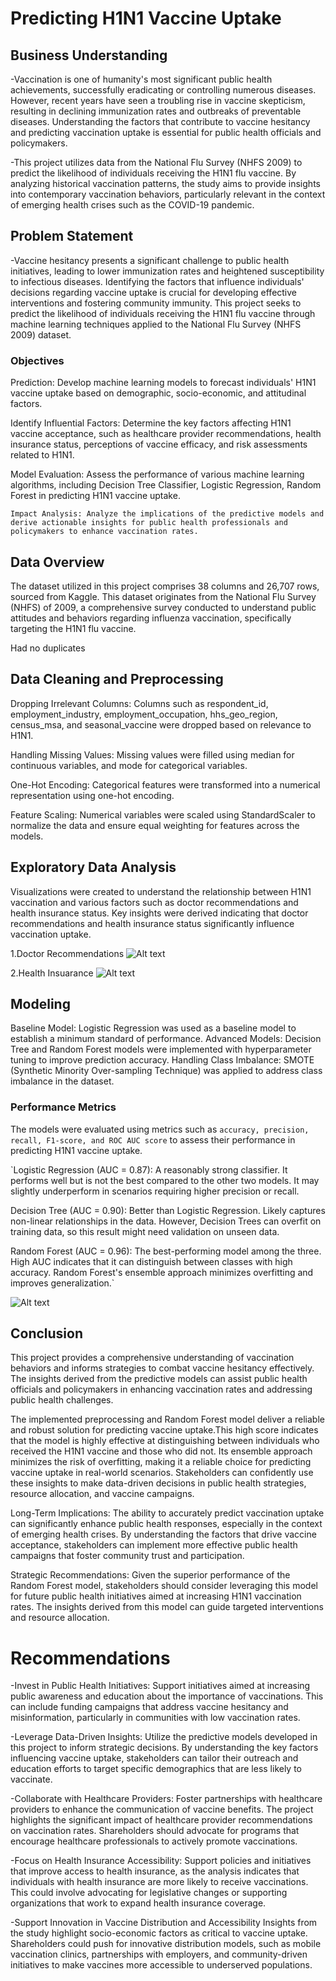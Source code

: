 # Predicting H1N1 Vaccine Uptake

## Business Understanding
-Vaccination is one of humanity's most significant public health achievements, successfully eradicating or controlling numerous diseases. However, recent years have seen a troubling rise in vaccine skepticism, resulting in declining immunization rates and outbreaks of preventable diseases. Understanding the factors that contribute to vaccine hesitancy and predicting vaccination uptake is essential for public health officials and policymakers.

-This project utilizes data from the National Flu Survey (NHFS 2009) to predict the likelihood of individuals receiving the H1N1 flu vaccine. By analyzing historical vaccination patterns, the study aims to provide insights into contemporary vaccination behaviors, particularly relevant in the context of emerging health crises such as the COVID-19 pandemic.

## Problem Statement
-Vaccine hesitancy presents a significant challenge to public health initiatives, leading to lower immunization rates and heightened susceptibility to infectious diseases. Identifying the factors that influence individuals' decisions regarding vaccine uptake is crucial for developing effective interventions and fostering community immunity. This project seeks to predict the likelihood of individuals receiving the H1N1 flu vaccine through machine learning techniques applied to the National Flu Survey (NHFS 2009) dataset.

### Objectives
Prediction: Develop machine learning models to forecast individuals' H1N1 vaccine uptake based on demographic, socio-economic, and attitudinal factors.

Identify Influential Factors: Determine the key factors affecting H1N1 vaccine acceptance, such as healthcare provider recommendations, health insurance status, perceptions of vaccine efficacy, and risk assessments related to H1N1.

Model Evaluation: Assess the performance of various machine learning algorithms, including Decision Tree Classifier, Logistic Regression, Random Forest in predicting H1N1 vaccine uptake.

`Impact Analysis: Analyze the implications of the predictive models and derive actionable insights for public health professionals and policymakers to enhance vaccination rates.`

## Data Overview
The dataset utilized in this project comprises 38 columns and 26,707 rows, sourced from Kaggle. This dataset originates from the National Flu Survey (NHFS) of 2009, a comprehensive survey conducted to understand public attitudes and behaviors regarding influenza vaccination, specifically targeting the H1N1 flu vaccine.

Had no duplicates

## Data Cleaning and Preprocessing
Dropping Irrelevant Columns: Columns such as respondent_id, employment_industry, employment_occupation, hhs_geo_region, census_msa, and seasonal_vaccine were dropped based on relevance to H1N1.

Handling Missing Values: Missing values were filled using median for continuous variables, and mode for categorical variables.

One-Hot Encoding: Categorical features were transformed into a numerical representation using one-hot encoding.

Feature Scaling: Numerical variables were scaled using StandardScaler to normalize the data and ensure equal weighting for features across the models.

## Exploratory Data Analysis
Visualizations were created to understand the relationship between H1N1 vaccination and various factors such as doctor recommendations and health insurance status.
Key insights were derived indicating that doctor recommendations and health insurance status significantly influence vaccination uptake.

1.Doctor Recommendations
![Alt text](doc.png)


2.Health Insuarance
![Alt text](Health.png)


## Modeling
Baseline Model: Logistic Regression was used as a baseline model to establish a minimum standard of performance.
Advanced Models: Decision Tree and Random Forest models were implemented with hyperparameter tuning to improve prediction accuracy.
Handling Class Imbalance: SMOTE (Synthetic Minority Over-sampling Technique) was applied to address class imbalance in the dataset.

### Performance Metrics
The models were evaluated using metrics such as `accuracy, precision, recall, F1-score, and ROC AUC score` to assess their performance in predicting H1N1 vaccine uptake.

`Logistic Regression (AUC = 0.87): A reasonably strong classifier. It performs well but is not the best compared to the other two models. It may slightly underperform in scenarios requiring higher precision or recall.

Decision Tree (AUC = 0.90): Better than Logistic Regression. Likely captures non-linear relationships in the data. However, Decision Trees can overfit on training data, so this result might need validation on unseen data.

Random Forest (AUC = 0.96): The best-performing model among the three. High AUC indicates that it can distinguish between classes with high accuracy. Random Forest's ensemble approach minimizes overfitting and improves generalization.`

![Alt text](metric.png)

## Conclusion
This project provides a comprehensive understanding of vaccination behaviors and informs strategies to combat vaccine hesitancy effectively. The insights derived from the predictive models can assist public health officials and policymakers in enhancing vaccination rates and addressing public health challenges.

The implemented preprocessing and Random Forest model deliver a reliable and robust solution for predicting vaccine uptake.This high score indicates that the model is highly effective at distinguishing between individuals who received the H1N1 vaccine and those who did not. Its ensemble approach minimizes the risk of overfitting, making it a reliable choice for predicting vaccine uptake in real-world scenarios. Stakeholders can confidently use these insights to make data-driven decisions in public health strategies, resource allocation, and vaccine campaigns.

Long-Term Implications:
The ability to accurately predict vaccination uptake can significantly enhance public health responses, especially in the context of emerging health crises. By understanding the factors that drive vaccine acceptance, stakeholders can implement more 
effective public health campaigns that foster community trust and participation.

Strategic Recommendations:
Given the superior performance of the Random Forest model, stakeholders should consider leveraging this model for future public health initiatives aimed at increasing H1N1 vaccination rates. The insights derived from this model can guide targeted interventions and resource allocation.

# Recommendations
-Invest in Public Health Initiatives:
Support initiatives aimed at increasing public awareness and education about the importance of vaccinations. This can include funding campaigns that address vaccine hesitancy and misinformation, particularly in communities with low vaccination rates.

-Leverage Data-Driven Insights:
Utilize the predictive models developed in this project to inform strategic decisions. By understanding the key factors influencing vaccine uptake, stakeholders can tailor their outreach and education efforts to target specific demographics that are less likely to vaccinate.

-Collaborate with Healthcare Providers:
Foster partnerships with healthcare providers to enhance the communication of vaccine benefits. The project highlights the significant impact of healthcare provider recommendations on vaccination rates. Shareholders should advocate for programs that encourage healthcare professionals to actively promote vaccinations.

-Focus on Health Insurance Accessibility:
Support policies and initiatives that improve access to health insurance, as the analysis indicates that individuals with health insurance are more likely to receive vaccinations. This could involve advocating for legislative changes or supporting organizations that work to expand health insurance coverage.

-Support Innovation in Vaccine Distribution and Accessibility
Insights from the study highlight socio-economic factors as critical to vaccine uptake. Shareholders could push for innovative distribution models, such as mobile vaccination clinics, partnerships with employers, and community-driven initiatives to make vaccines more accessible to underserved populations.